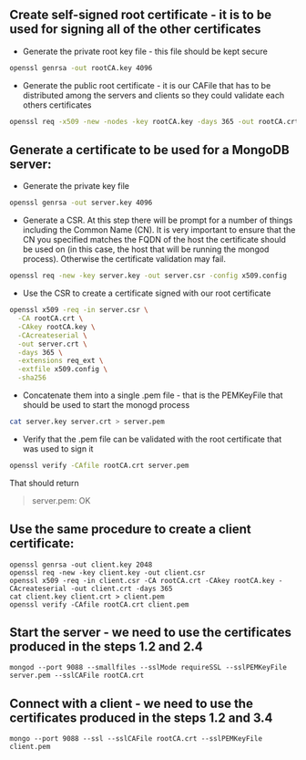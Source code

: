 ## Create self-signed root certificate - it is to be used for signing all of the other certificates
- Generate the private root key file - this file should be kept secure
```bash
openssl genrsa -out rootCA.key 4096 
```

- Generate the public root certificate - it is our CAFile that has to be distributed among the servers and clients so they could validate each others certificates
```bash
openssl req -x509 -new -nodes -key rootCA.key -days 365 -out rootCA.crt -sha256
```

## Generate a certificate to be used for a MongoDB server:
- Generate the private key file
```bash
openssl genrsa -out server.key 4096 
```

- Generate a CSR. At this step there will be prompt for a number of things including the Common Name (CN). It is very important to ensure that the CN you specified matches the FQDN of the host the certificate should be used on (in this case, the host that will be running the mongod process). Otherwise the certificate validation may fail.
```bash
openssl req -new -key server.key -out server.csr -config x509.config
```

- Use the CSR to create a certificate signed with our root certificate
```bash
openssl x509 -req -in server.csr \
  -CA rootCA.crt \
  -CAkey rootCA.key \
  -CAcreateserial \
  -out server.crt \
  -days 365 \
  -extensions req_ext \
  -extfile x509.config \
  -sha256
```

- Concatenate them into a single .pem file - that is the PEMKeyFile that should be used to start the monogd process
```bash
cat server.key server.crt > server.pem
```

- Verify that the .pem file can be validated with the root certificate that was used to sign it
```bash
openssl verify -CAfile rootCA.crt server.pem 
```

That should return

> server.pem: OK

## Use the same procedure to create a client certificate:
    openssl genrsa -out client.key 2048
    openssl req -new -key client.key -out client.csr
    openssl x509 -req -in client.csr -CA rootCA.crt -CAkey rootCA.key -CAcreateserial -out client.crt -days 365
    cat client.key client.crt > client.pem
    openssl verify -CAfile rootCA.crt client.pem

## Start the server - we need to use the certificates produced in the steps 1.2 and 2.4
    mongod --port 9088 --smallfiles --sslMode requireSSL --sslPEMKeyFile server.pem --sslCAFile rootCA.crt
## Connect with a client - we need to use the certificates produced in the steps 1.2 and 3.4
    mongo --port 9088 --ssl --sslCAFile rootCA.crt --sslPEMKeyFile client.pem 
